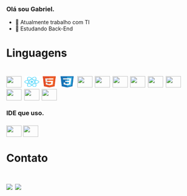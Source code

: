 ### Olá sou Gabriel.

- 🔭 Atualmente trabalho com TI 
- 🌱  Estudando Back-End 
<div style="display: inline_block">
    <h1> Linguagens <h1>
    <img align="center" height="30" width="40" src="https://cdn.jsdelivr.net/gh/devicons/devicon/icons/javascript/javascript-original.svg" />
    <img align="center" height="30" width="40" src="https://raw.githubusercontent.com/devicons/devicon/master/icons/react/react-original.svg">
    <img align="center" height="30" width="40" src="https://raw.githubusercontent.com/devicons/devicon/master/icons/html5/html5-original.svg">
    <img align="center" height="30" width="40" src="https://raw.githubusercontent.com/devicons/devicon/master/icons/css3/css3-original.svg">
    <img align="center" height="30" width="40" src="https://cdn.jsdelivr.net/gh/devicons/devicon/icons/angularjs/angularjs-original.svg" />
    <img align="center" height="30" width="40" src="https://cdn.jsdelivr.net/gh/devicons/devicon/icons/django/django-plain.svg" />
    <img align="center" height="30" width="40" src="https://cdn.jsdelivr.net/gh/devicons/devicon/icons/go/go-original-wordmark.svg" />
    <img align="center" height="30" width="40" src="https://cdn.jsdelivr.net/gh/devicons/devicon/icons/mysql/mysql-plain-wordmark.svg" />
    <img align="center" height="30" width="40" src="https://cdn.jsdelivr.net/gh/devicons/devicon/icons/nodejs/nodejs-original-wordmark.svg" />
    <img align="center" height="30" width="40" src="https://cdn.jsdelivr.net/gh/devicons/devicon/icons/postgresql/postgresql-plain-wordmark.svg" />
    <img align="center" height="30" width="40" src="https://cdn.jsdelivr.net/gh/devicons/devicon/icons/python/python-original.svg" />
    <img align="center" height="30" width="40" src="https://cdn.jsdelivr.net/gh/devicons/devicon/icons/vuejs/vuejs-plain-wordmark.svg" />
    <img align="center" height="30" width="40" src="https://cdn.jsdelivr.net/gh/devicons/devicon/icons/java/java-original-wordmark.svg" />  
</div>
<div>
    <h3> IDE que uso. <h3>
        <img align="center" height="30" width="40" src="https://cdn.jsdelivr.net/gh/devicons/devicon/icons/vscode/vscode-original-wordmark.svg" />
        <img align="center" height="30" width="40" src="https://cdn.jsdelivr.net/gh/devicons/devicon/icons/intellij/intellij-plain.svg" />
</div>
<div>
    <h1> Contato <h1>
    <a href="https://www.linkedin.com/in/gabriel-demesio-2b0517222/" target="_blank"><img src="https://img.shields.io/badge/-LinkedIn-%230077B5?style=for-the-badge&logo=linkedin&logoColor=white" target="_blank"></a> 
     <a href = "mailto:gabrieldemesio01@gmail.com"><img src="https://img.shields.io/badge/-Gmail-%23333?style=for-the-badge&logo=gmail&logoColor=white" target="_blank"></a>
</div> 

